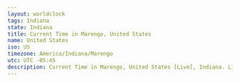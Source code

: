 ```yaml
---
layout: worldclock
tags: Indiana
state: Indiana
title: Current Time in Marengo, United States
name: United States
iso: US
timezone: America/Indiana/Marengo
utc: UTC -05:45
description: Current Time in Marengo, United States [Live], Indiana. Live update now time in Marengo, timezone America/Indiana/Marengo, UTC -05:45, Country ISO code & Current Local Time.
---
```


